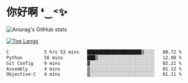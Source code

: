 # 你好啊 ❛‿˂✨

![Anurag's GitHub stats](https://github-readme-stats.vercel.app/api?username=ZombieFly&count_private=true&show_icons=true)

[![Top Langs](https://github-readme-stats.vercel.app/api/top-langs/?username=ZombieFly&layout=compact&count_private=true&hide=Ruby,makefile)](https://github.com/anuraghazra/github-readme-stats)

<!--START_SECTION:waka-->

```txt
C             5 hrs 53 mins   ████████████████████▒░░░░   80.72 %
Python        56 mins         ███▒░░░░░░░░░░░░░░░░░░░░░   12.98 %
Git Config    9 mins          ▓░░░░░░░░░░░░░░░░░░░░░░░░   02.21 %
Assembly      4 mins          ▒░░░░░░░░░░░░░░░░░░░░░░░░   01.12 %
Objective-C   4 mins          ▒░░░░░░░░░░░░░░░░░░░░░░░░   01.11 %
```

<!--END_SECTION:waka-->
